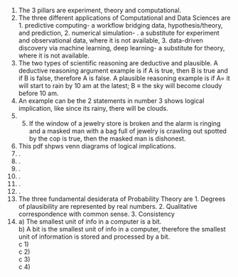 1. The 3 pillars are experiment, theory and computational.
2. The three different applications of Computational and Data Sciences are 1. predictive computing- a workflow bridging data, hypothesis/theory, and prediction, 2. numerical simulation- . a substitute for experiment and observational data, where it is not available, 3. data-driven discovery via machine learning, deep learning- a substitute for theory, where it is not available.  
3. The two types of scientific reasoning are deductive and plausible. A deductive reasoning argument example is if A is true, then B is true and if B is false, therefore A is false. A plausible reasoning example is if A=  it will start to rain by 10 am at the latest; B ≡ the sky will become cloudy before 10 am.  
4. An example can be the 2 statements in number 3 shows logical implication, like since its rainy, there will be clouds. 
5. 5. If the window of a jewelry store is broken and the alarm is ringing and a masked man with a bag full of jewelry is crawling out spotted by the cop is true, then the masked man is dishonest.  
6. This pdf shpws venn diagrams of logical implications.  
7. .
8.  .
9.  .
10.  .
11.  .
12.  .
13. The three fundamental desiderata of Probability Theory are 1. Degrees of plausibility are represented by real numbers. 2. Qualitative correspondence with common sense. 3. Consistency  
14. a) The smallest unit of info in a computer is a bit.  
    b) A bit is the smallest unit of info in a computer, therefore the smallest unit of information is stored and processed by a bit.  
    c 1)  
    c 2)  
    c 3)  
    c 4)  
    

